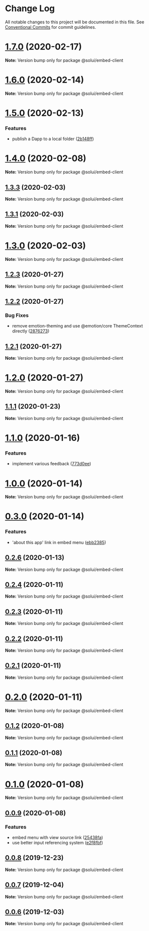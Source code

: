 # Change Log

All notable changes to this project will be documented in this file.
See [Conventional Commits](https://conventionalcommits.org) for commit guidelines.

# [1.7.0](https://github.com/solui/solui/compare/v1.6.0...v1.7.0) (2020-02-17)

**Note:** Version bump only for package @solui/embed-client





# [1.6.0](https://github.com/solui/solui/compare/v1.5.0...v1.6.0) (2020-02-14)

**Note:** Version bump only for package @solui/embed-client





# [1.5.0](https://github.com/solui/solui/compare/v1.4.0...v1.5.0) (2020-02-13)


### Features

* publish a Dapp to a local folder ([2b148ff](https://github.com/solui/solui/commit/2b148ff6f2226371ef94e3cc8151d58ab3e7c88e))





# [1.4.0](https://github.com/solui/solui/compare/v1.3.3...v1.4.0) (2020-02-08)

**Note:** Version bump only for package @solui/embed-client





## [1.3.3](https://github.com/solui/solui/compare/v1.3.2...v1.3.3) (2020-02-03)

**Note:** Version bump only for package @solui/embed-client





## [1.3.1](https://github.com/solui/solui/compare/v1.3.0...v1.3.1) (2020-02-03)

**Note:** Version bump only for package @solui/embed-client





# [1.3.0](https://github.com/solui/solui/compare/v1.2.3...v1.3.0) (2020-02-03)

**Note:** Version bump only for package @solui/embed-client





## [1.2.3](https://github.com/solui/solui/compare/v1.2.2...v1.2.3) (2020-01-27)

**Note:** Version bump only for package @solui/embed-client





## [1.2.2](https://github.com/solui/solui/compare/v1.2.1...v1.2.2) (2020-01-27)


### Bug Fixes

* remove emotion-theming and use @emotion/core ThemeContext directly ([2876273](https://github.com/solui/solui/commit/28762731bebd84a44834cc3bf2525e7f3a01ea0a))





## [1.2.1](https://github.com/solui/solui/compare/v1.2.0...v1.2.1) (2020-01-27)

**Note:** Version bump only for package @solui/embed-client





# [1.2.0](https://github.com/solui/solui/compare/v1.1.1...v1.2.0) (2020-01-27)

**Note:** Version bump only for package @solui/embed-client





## [1.1.1](https://github.com/solui/solui/compare/v1.1.0...v1.1.1) (2020-01-23)

**Note:** Version bump only for package @solui/embed-client





# [1.1.0](https://github.com/solui/solui/compare/v1.0.0...v1.1.0) (2020-01-16)


### Features

* implement various feedback ([773d0ee](https://github.com/solui/solui/commit/773d0ee3f50e40b92d1634356b8023ecf518f149))





# [1.0.0](https://github.com/solui/solui/compare/v0.3.0...v1.0.0) (2020-01-14)

**Note:** Version bump only for package @solui/embed-client





# [0.3.0](https://github.com/solui/solui/compare/v0.2.11...v0.3.0) (2020-01-14)


### Features

* 'about this app' link in embed menu ([ebb2385](https://github.com/solui/solui/commit/ebb2385d2e60dfab049637911ad7691cef4a600b))





## [0.2.6](https://github.com/solui/solui/compare/v0.2.5...v0.2.6) (2020-01-13)

**Note:** Version bump only for package @solui/embed-client





## [0.2.4](https://github.com/solui/solui/compare/v0.2.3...v0.2.4) (2020-01-11)

**Note:** Version bump only for package @solui/embed-client





## [0.2.3](https://github.com/solui/solui/compare/v0.2.2...v0.2.3) (2020-01-11)

**Note:** Version bump only for package @solui/embed-client





## [0.2.2](https://github.com/solui/solui/compare/v0.2.1...v0.2.2) (2020-01-11)

**Note:** Version bump only for package @solui/embed-client





## [0.2.1](https://github.com/solui/solui/compare/v0.2.0...v0.2.1) (2020-01-11)

**Note:** Version bump only for package @solui/embed-client





# [0.2.0](https://github.com/solui/solui/compare/v0.1.2...v0.2.0) (2020-01-11)

**Note:** Version bump only for package @solui/embed-client





## [0.1.2](https://github.com/solui/solui/compare/v0.1.1...v0.1.2) (2020-01-08)

**Note:** Version bump only for package @solui/embed-client





## [0.1.1](https://github.com/solui/solui/compare/v0.1.0...v0.1.1) (2020-01-08)

**Note:** Version bump only for package @solui/embed-client





# [0.1.0](https://github.com/solui/solui/compare/v0.0.9...v0.1.0) (2020-01-08)

**Note:** Version bump only for package @solui/embed-client





## [0.0.9](https://github.com/solui/solui/compare/v0.0.8...v0.0.9) (2020-01-08)


### Features

* embed menu with view source link ([25438fa](https://github.com/solui/solui/commit/25438fa))
* use better input referencing system ([e2f8fbf](https://github.com/solui/solui/commit/e2f8fbf))





## [0.0.8](https://github.com/solui/solui/compare/v0.0.7...v0.0.8) (2019-12-23)

**Note:** Version bump only for package @solui/embed-client





## [0.0.7](https://github.com/solui/solui/compare/v0.0.6...v0.0.7) (2019-12-04)

**Note:** Version bump only for package @solui/embed-client





## [0.0.6](https://github.com/solui/solui/compare/v0.0.5...v0.0.6) (2019-12-03)

**Note:** Version bump only for package @solui/embed-client
